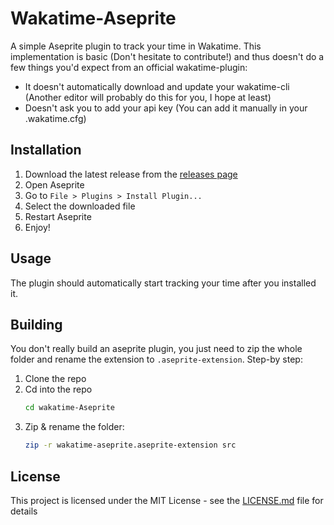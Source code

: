 # Wakatime-Aseprite

A simple Aseprite plugin to track your time in Wakatime.
This implementation is basic (Don't hesitate to contribute!) and thus doesn't do a few things you'd expect from an official wakatime-plugin:
- It doesn't automatically download and update your wakatime-cli (Another editor will probably do this for you, I hope at least)
- Doesn't ask you to add your api key (You can add it manually in your .wakatime.cfg)

## Installation

1. Download the latest release from the [releases page](https://github.com/spectralo/hackatime-aseprite/releases)
2. Open Aseprite
3. Go to `File > Plugins > Install Plugin...`
4. Select the downloaded file
5. Restart Aseprite
6. Enjoy!

## Usage

The plugin should automatically start tracking your time after you installed it.

## Building

You don't really build an aseprite plugin, you just need to zip the whole folder and rename the extension to `.aseprite-extension`.
Step-by step:

1. Clone the repo
2. Cd into the repo
    ```bash
    cd wakatime-Aseprite
    ```
2. Zip & rename the folder:
    ```bash
    zip -r wakatime-aseprite.aseprite-extension src
    ```

## License

This project is licensed under the MIT License - see the [LICENSE.md](LICENSE.md) file for details
